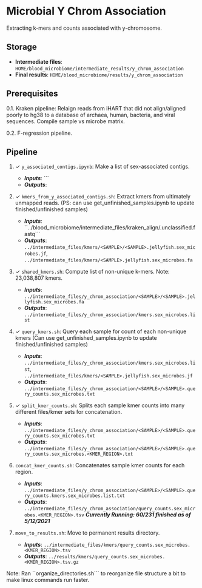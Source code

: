 # Microbial Y Chrom Association
Extracting k-mers and counts associated with y-chromosome.


## Storage
- **Intermediate files**: ```HOME/blood_microbiome/intermediate_results/y_chrom_association```
- **Final results**: ```HOME/blood_microbiome/results/y_chrom_association```

## Prerequisites

0.1.  Kraken pipeline: Relaign reads from iHART that did not align/aligned poorly to hg38 to a database of archaea, human, bacteria, and viral sequences.  Compile sample vs microbe matrix.

0.2. F-regression pipeline.

## Pipeline

1. ✓ ```y_associated_contigs.ipynb```: Make a list of sex-associated contigs.
    - ***Inputs***: ```
    - ***Outputs***:

2.  ✓ ```kmers_from_y_associated_contigs.sh```: Extract kmers from ultimately unmapped reads. (PS: can use get_unfinished_samples.ipynb to update finished/unfinished samples)
    - ***Inputs***: ``../blood_microbiome/intermediate_files/kraken_align/<SAMPLE>.unclassified.fastq```
    - ***Outputs***: ```../intermediate_files/kmers/<SAMPLE>/<SAMPLE>.jellyfish.sex_microbes.jf```, ```../intermediate_files/kmers/<SAMPLE>.jellyfish.sex_microbes.fa```

3. ✓ ```shared_kmers.sh```: Compute list of non-unique k-mers. Note: 23,038,807 kmers.
    - ***Inputs***: ```../intermediate_files/y_chrom_association/<SAMPLE>/<SAMPLE>.jellyfish.sex_microbes.fa```
    - ***Outputs***: ```../intermediate_files/y_chrom_association/kmers.sex_microbes.list```

4. ✓ ```query_kmers.sh```: Query each sample for count of each non-unique kmers (Can use get_unfinished_samples.ipynb to update finished/unfinished samples)
    - ***Inputs***: ```../intermediate_files/y_chrom_association/kmers.sex_microbes.list```, ```../intermediate_files/kmers/<SAMPLE>.jellyfish.sex_microbes.jf```
    - ***Outputs***: ```../intermediate_files/y_chrom_association/<SAMPLE>/<SAMPLE>.query_counts.sex_microbes.txt```

5. ✓ ```split_kmer_counts.sh```: Splits each sample kmer counts into many different files/kmer sets for concatenation.
    - ***Inputs***:  ```../intermediate_files/y_chrom_association/<SAMPLE>/<SAMPLE>.query_counts.sex_microbes.txt```
    - ***Outputs***: ```../intermediate_files/y_chrom_association/<SAMPLE>/<SAMPLE>.query_counts.sex_microbes.<KMER_REGION>.txt```    

6. ```concat_kmer_counts.sh```: Concatenates sample kmer counts for each region.
    - ***Inputs***:  ```../intermediate_files/y_chrom_association/<SAMPLE>/<SAMPLE>.query_counts.kmers.sex_microbes.list.txt```
    - ***Outputs***: ```../intermediate_files/y_chrom_association/query_counts.sex_microbes.<KMER_REGION>.tsv```
     ***Currently Running: 60/231 finished as of 5/12/2021***
     
7. ```move_to_results.sh```: Move to permanent results directory.
    - ***Inputs***: ```../intermediate_files/kmers/query_counts.sex_microbes.<KMER_REGION>.tsv```
    - ***Outputs***: ```../results/kmers/query_counts.sex_microbes.<KMER_REGION>.tsv.gz```
    
Note: Ran ``organize_directories.sh``` to reorganize file structure a bit to make linux commands run faster.